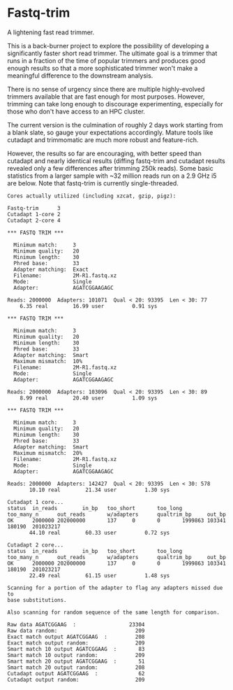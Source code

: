# Fastq-trim
A lightening fast read trimmer.

This is a back-burner project to explore the possibility of developing a
significantly faster short read trimmer.
The ultimate goal is a trimmer that runs in a fraction of the time of
popular trimmers and produces good enough results so that a more
sophisticated trimmer won't make a meaningful difference to the downstream
analysis.

There is no sense of urgency since there are multiple highly-evolved trimmers
available that are fast enough for most purposes.  However, trimming can
take long enough to discourage experimenting, especially for those
who don't have access to an HPC cluster.

The current version is the culmination of roughly 2 days work starting
from a blank slate, so gauge your expectations accordingly.  Mature tools
like cutadapt and trimmomatic are much more robust and feature-rich.

However, the results so far are encouraging, with better speed
than cutadapt and nearly identical results (diffing fastq-trim and cutadapt
results revealed only a few differences after trimming 250k reads).  Some
basic statistics from a larger sample with ~32 million reads run on a
2.9 GHz i5 are below.  Note that fastq-trim is currently single-threaded.

```
Cores actually utilized (including xzcat, gzip, pigz):

Fastq-trim      3
Cutadapt 1-core 2
Cutadapt 2-core 4

*** FASTQ TRIM ***

  Minimum match:     3
  Minimum quality:   20
  Minimum length:    30
  Phred base:        33
  Adapter matching:  Exact
  Filename:          2M-R1.fastq.xz
  Mode:              Single
  Adapter:           AGATCGGAAGAGC

Reads: 2000000  Adapters: 101071  Qual < 20: 93395  Len < 30: 77
	6.35 real        16.99 user         0.91 sys

*** FASTQ TRIM ***

  Minimum match:     3
  Minimum quality:   20
  Minimum length:    30
  Phred base:        33
  Adapter matching:  Smart
  Maximum mismatch:  10%
  Filename:          2M-R1.fastq.xz
  Mode:              Single
  Adapter:           AGATCGGAAGAGC

Reads: 2000000  Adapters: 103096  Qual < 20: 93395  Len < 30: 89
	8.99 real        20.40 user         1.09 sys

*** FASTQ TRIM ***

  Minimum match:     3
  Minimum quality:   20
  Minimum length:    30
  Phred base:        33
  Adapter matching:  Smart
  Maximum mismatch:  20%
  Filename:          2M-R1.fastq.xz
  Mode:              Single
  Adapter:           AGATCGGAAGAGC

Reads: 2000000  Adapters: 142427  Qual < 20: 93395  Len < 30: 578
       10.10 real        21.34 user         1.30 sys

Cutadapt 1 core...
status  in_reads        in_bp   too_short       too_long        too_many_n      out_reads       w/adapters      qualtrim_bp     out_bp
OK      2000000 202000000       137     0       0       1999863 103341  180190  201023217
       44.10 real        60.33 user         0.72 sys

Cutadapt 2 core...
status  in_reads        in_bp   too_short       too_long        too_many_n      out_reads       w/adapters      qualtrim_bp     out_bp
OK      2000000 202000000       137     0       0       1999863 103341  180190  201023217
       22.49 real        61.15 user         1.48 sys

Scanning for a portion of the adapter to flag any adapters missed due to
base substitutions.

Also scanning for random sequence of the same length for comparison.

Raw data AGATCGGAAG  :                 23304
Raw data random:                         209
Exact match output AGATCGGAAG  :         208
Exact match output random:               209
Smart match 10 output AGATCGGAAG  :       83
Smart match 10 output random:            209
Smart match 20 output AGATCGGAAG  :       51
Smart match 20 output random:            208
Cutadapt output AGATCGGAAG  :             62
Cutadapt output random:                  209
```
